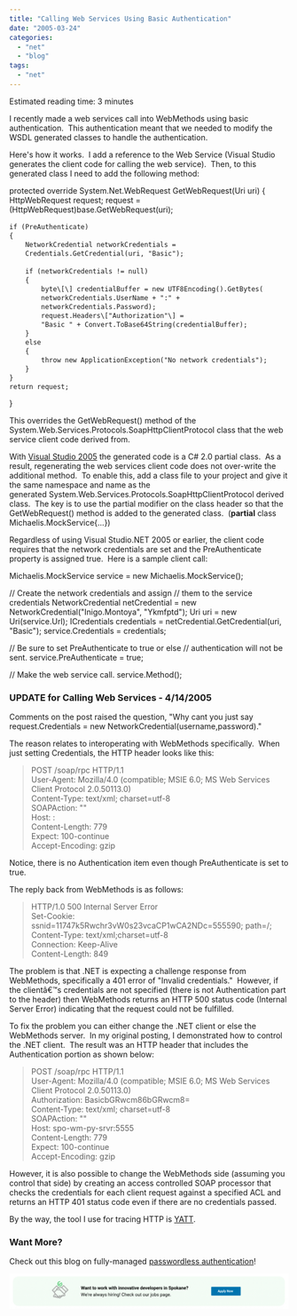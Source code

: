 ```yaml
---
title: "Calling Web Services Using Basic Authentication"
date: "2005-03-24"
categories: 
  - "net"
  - "blog"
tags: 
  - "net"
---
```


Estimated reading time: 3 minutes

I recently made a web services call into WebMethods using basic authentication.  This authentication meant that we needed to modify the WSDL generated classes to handle the authentication.

Here's how it works.  I add a reference to the Web Service (Visual Studio generates the client code for calling the web service).  Then, to this generated class I need to add the following method:

protected override System.Net.WebRequest GetWebRequest(Uri uri)
{
    HttpWebRequest request;
    request = (HttpWebRequest)base.GetWebRequest(uri);

    if (PreAuthenticate)
    {
        NetworkCredential networkCredentials =
        Credentials.GetCredential(uri, "Basic");

        if (networkCredentials != null)
        {
            byte\[\] credentialBuffer = new UTF8Encoding().GetBytes(
            networkCredentials.UserName + ":" +
            networkCredentials.Password);
            request.Headers\["Authorization"\] =
            "Basic " + Convert.ToBase64String(credentialBuffer);
        }
        else
        {
            throw new ApplicationException("No network credentials");
        }
    }
    return request;
}

This overrides the GetWebRequest() method of the System.Web.Services.Protocols.SoapHttpClientProtocol class that the web service client code derived from.

With [Visual Studio 2005](https://intellitect.com/accessibility-of-new-types-in-visual-studio-2005/) the generated code is a C# 2.0 partial class.  As a result, regenerating the web services client code does not over-write the additional method.  To enable this, add a class file to your project and give it the same namespace and name as the generated System.Web.Services.Protocols.SoapHttpClientProtocol derived class.  The key is to use the partial modifier on the class header so that the GetWebRequest() method is added to the generated class.  (**partial** class Michaelis.MockService{...})

Regardless of using Visual Studio.NET 2005 or earlier, the client code requires that the network credentials are set and the PreAuthenticate property is assigned true.  Here is a sample client call:

Michaelis.MockService service = new Michaelis.MockService();

// Create the network credentials and assign
// them to the service credentials
NetworkCredential netCredential = new NetworkCredential("Inigo.Montoya", "Ykmfptd");
Uri uri = new Uri(service.Url);
ICredentials credentials = netCredential.GetCredential(uri, "Basic");
service.Credentials = credentials;

// Be sure to set PreAuthenticate to true or else
// authentication will not be sent.
service.PreAuthenticate = true;

// Make the web service call.
service.Method();

### UPDATE for Calling Web Services - 4/14/2005

Comments on the post raised the question, "Why cant you just say request.Credentials = new NetworkCredential(username,password)."

The reason relates to interoperating with WebMethods specifically.  When just setting Credentials, the HTTP header looks like this:

> POST /soap/rpc HTTP/1.1  
> User-Agent: Mozilla/4.0 (compatible; MSIE 6.0; MS Web Services Client Protocol 2.0.50113.0)  
> Content-Type: text/xml; charset=utf-8  
> SOAPAction: ""  
> Host: <servername>:<port>  
> Content-Length: 779  
> Expect: 100-continue  
> Accept-Encoding: gzip

Notice, there is no Authentication item even though PreAuthenticate is set to true.

The reply back from WebMethods is as follows:

> HTTP/1.0 500 Internal Server Error  
> Set-Cookie: ssnid=11747k5Rwchr3vW0s23vcaCP1wCA2NDc=555590; path=/;  
> Content-Type: text/xml;charset=utf-8  
> Connection: Keep-Alive  
> Content-Length: 849

The problem is that .NET is expecting a challenge response from WebMethods, specifically a 401 error of "Invalid credentials."  However, if the clientâ€™s credentials are not specified (there is not Authentication part to the header) then WebMethods returns an HTTP 500 status code (Internal Server Error) indicating that the request could not be fulfilled.

To fix the problem you can either change the .NET client or else the WebMethods server.  In my original posting, I demonstrated how to control the .NET client.  The result was an HTTP header that includes the Authentication portion as shown below:

> POST /soap/rpc HTTP/1.1  
> User-Agent: Mozilla/4.0 (compatible; MSIE 6.0; MS Web Services Client Protocol 2.0.50113.0)  
> Authorization: BasicbGRwcm86bGRwcm8=  
> Content-Type: text/xml; charset=utf-8  
> SOAPAction: ""  
> Host: spo-wm-py-srvr:5555  
> Content-Length: 779  
> Expect: 100-continue  
> Accept-Encoding: gzip

However, it is also possible to change the WebMethods side (assuming you control that side) by creating an access controlled SOAP processor that checks the credentials for each client request against a specified ACL and returns an HTTP 401 status code even if there are no credentials passed.

By the way, the tool I use for tracing HTTP is [YATT](https://www.pocketsoap.com/yatt/).

### Want More?

Check out this blog on fully-managed [passwordless authentication](http://intellitect.com/passwordless-authentication-azure-sql/)!

![](images/Blog-job-ad-1024x127.png)
